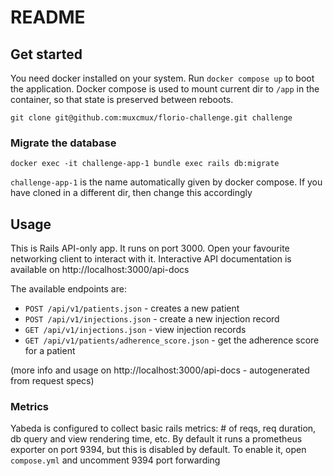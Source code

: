 # README

## Get started

You need docker installed on your system. Run `docker compose up` to boot the application.
Docker compose is used to mount current dir to `/app` in the container, so that state is
preserved between reboots.

    git clone git@github.com:muxcmux/florio-challenge.git challenge

### Migrate the database

    docker exec -it challenge-app-1 bundle exec rails db:migrate

`challenge-app-1` is the name automatically given by docker compose. If you have cloned in
a different dir, then change this accordingly

## Usage

This is Rails API-only app. It runs on port 3000. Open your favourite networking client to
interact with it. Interactive API documentation is available on http://localhost:3000/api-docs

The available endpoints are:

* `POST /api/v1/patients.json` - creates a new patient
* `POST /api/v1/injections.json` - create a new injection record
* `GET /api/v1/injections.json` - view injection records
* `GET /api/v1/patients/adherence_score.json` - get the adherence score for a patient

(more info and usage on http://localhost:3000/api-docs - autogenerated from request specs)

### Metrics
Yabeda is configured to collect basic rails metrics: # of reqs, req duration, db query and
view rendering time, etc. By default it runs a prometheus exporter on port 9394, but this
is disabled by default. To enable it, open `compose.yml` and uncomment 9394 port forwarding

